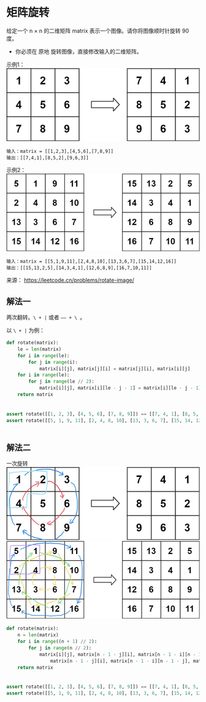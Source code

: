 # 矩阵旋转
给定一个 n × n 的二维矩阵 matrix 表示一个图像。请你将图像顺时针旋转 90 度。
- 你必须在 原地 旋转图像，直接修改输入的二维矩阵。

示例1：  
![rotate1.jpg](../images/rotate1.jpg)
```
输入：matrix = [[1,2,3],[4,5,6],[7,8,9]]
输出：[[7,4,1],[8,5,2],[9,6,3]]
```
示例2：  
![rotate2.jpg](../images/rotate2.jpg)
```
输入：matrix = [[5,1,9,11],[2,4,8,10],[13,3,6,7],[15,14,12,16]]
输出：[[15,13,2,5],[14,3,4,1],[12,6,8,9],[16,7,10,11]]
```

来源： https://leetcode.cn/problems/rotate-image/

## 解法一
两次翻转。`\ + |` 或者 `—— + \ `。

以 `\ + |` 为例：
```python
def rotate(matrix):
    le = len(matrix)
    for i in range(le):
        for j in range(i):
            matrix[i][j], matrix[j][i] = matrix[j][i], matrix[i][j]
    for i in range(le):
        for j in range(le // 2):
            matrix[i][j], matrix[i][le - j - 1] = matrix[i][le - j - 1], matrix[i][j]
    return matrix


assert rotate([[1, 2, 3], [4, 5, 6], [7, 8, 9]]) == [[7, 4, 1], [8, 5, 2], [9, 6, 3]]
assert rotate([[5, 1, 9, 11], [2, 4, 8, 10], [13, 3, 6, 7], [15, 14, 12, 16]]) == [[15, 13, 2, 5], [14, 3, 4, 1],
                                                                                   [12, 6, 8, 9], [16, 7, 10, 11]
```

## 解法二
一次旋转  
![rotate1.jpg](../images/rotate1-s.jpg)
![rotate2.jpg](../images/rotate2-s.jpg)
```python
def rotate(matrix):
    n = len(matrix)
    for i in range((n + 1) // 2):
        for j in range(n // 2):
            matrix[i][j], matrix[n - 1 - j][i], matrix[n - 1 - i][n - 1 - j], matrix[j][n - i - 1] = \
                matrix[n - 1 - j][i], matrix[n - 1 - i][n - 1 - j], matrix[j][n - i - 1], matrix[i][j]
    return matrix


assert rotate([[1, 2, 3], [4, 5, 6], [7, 8, 9]]) == [[7, 4, 1], [8, 5, 2], [9, 6, 3]]
assert rotate([[5, 1, 9, 11], [2, 4, 8, 10], [13, 3, 6, 7], [15, 14, 12, 16]]) == [[15, 13, 2, 5], [14, 3, 4, 1],
                                                                                   [12, 6, 8, 9], [16, 7, 10, 11]
```